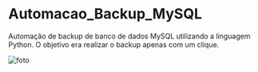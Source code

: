 # Automacao_Backup_MySQL

Automação de backup de banco de dados MySQL utilizando a linguagem Python. O objetivo era realizar o backup apenas com um clique.

![foto](https://user-images.githubusercontent.com/64646796/183927518-a816b6e5-d6b9-42b4-873f-3cac593dd2af.png)
